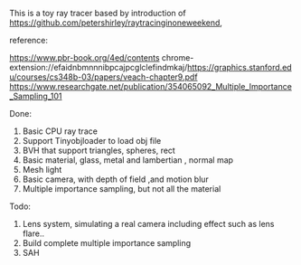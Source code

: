 This is a toy ray tracer based by introduction of https://github.com/petershirley/raytracinginoneweekend,

reference:

https://www.pbr-book.org/4ed/contents
chrome-extension://efaidnbmnnnibpcajpcglclefindmkaj/https://graphics.stanford.edu/courses/cs348b-03/papers/veach-chapter9.pdf
https://www.researchgate.net/publication/354065092_Multiple_Importance_Sampling_101


Done:

1. Basic CPU ray trace
2. Support Tinyobjloader to load obj file
3. BVH that support triangles, spheres, rect
4. Basic material, glass, metal and lambertian , normal map
5. Mesh light
6. Basic camera, with depth of field ,and motion blur
7. Multiple importance sampling, but not all the material


Todo:

1. Lens system, simulating a real camera including effect such as lens flare..
2. Build complete multiple importance sampling 
3. SAH 
